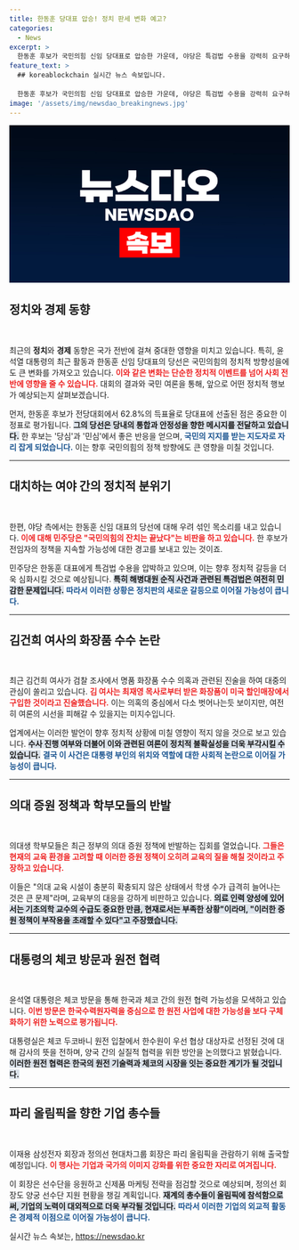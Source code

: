 ```yaml
---
title: 한동훈 당대표 압승! 정치 판세 변화 예고?
categories:
  - News
excerpt: >
  한동훈 후보가 국민의힘 신임 당대표로 압승한 가운데, 야당은 특검법 수용을 강력히 요구하고 있습니다. 또한, 김건희 여사는 화장품 의혹에 대해 소명의 기회를 갖고 있으며, 의대 학부모들의 반대 목소리도 커지고 있습니다.
feature_text: >
  ## koreablockchain 실시간 뉴스 속보입니다.

  한동훈 후보가 국민의힘 신임 당대표로 압승한 가운데, 야당은 특검법 수용을 강력히 요구하고 있습니다. 또한, 김건희 여사는 화장품 의혹에 대해 소명의 기회를 갖고 있으며, 의대 학부모들의 반대 목소리도 커지고 있습니다.
image: '/assets/img/newsdao_breakingnews.jpg'
---
```


<p><img src="/assets/img/newsdao_breakingnews.jpg" alt="koreablockchain 속보" /></p>

<h2 data-ke-size="size26">정치와 경제 동향</h2>

<p data-ke-size="size16">&nbsp;</p>

<p data-ke-size="size16">최근의 <b>정치</b>와 <b>경제</b> 동향은 국가 전반에 걸쳐 중대한 영향을 미치고 있습니다. 특히, 윤석열 대통령의 최근 활동과 한동훈 신임 당대표의 당선은 국민의힘의 정치적 방향성을에도 큰 변화를 가져오고 있습니다. <b><span style="color: #ee2323;">이와 같은 변화는 단순한 정치적 이벤트를 넘어 사회 전반에 영향을 줄 수 있습니다.</span></b> 대회의 결과와 국민 여론을 통해, 앞으로 어떤 정치적 행보가 예상되는지 살펴보겠습니다.</p>

<p data-ke-size="size16">먼저, 한동훈 후보가 전당대회에서 62.8%의 득표율로 당대표에 선출된 점은 중요한 이정표로 평가됩니다. <b><span style="background-color: #21538527;">그의 당선은 당내의 통합과 안정성을 향한 메시지를 전달하고 있습니다.</span></b> 한 후보는 '당심'과 '민심'에서 좋은 반응을 얻으며, <b><span style="color: #1a5490;">국민의 지지를 받는 지도자로 자리 잡게 되었습니다.</span></b> 이는 향후 국민의힘의 정책 방향에도 큰 영향을 미칠 것입니다.</p>

<hr>

<h2 data-ke-size="size26">대치하는 여야 간의 정치적 분위기</h2>

<p data-ke-size="size16">&nbsp;</p>

<p data-ke-size="size16">한편, 야당 측에서는 한동훈 신임 대표의 당선에 대해 우려 섞인 목소리를 내고 있습니다. <b><span style="color: #ee2323;">이에 대해 민주당은 "국민의힘의 잔치는 끝났다"는 비판을 하고 있습니다.</span></b> 한 후보가 전임자의 정책을 지속할 가능성에 대한 경고를 보내고 있는 것이죠.</p>

<p data-ke-size="size16">민주당은 한동훈 대표에게 특검법 수용을 압박하고 있으며, 이는 향후 정치적 갈등을 더욱 심화시킬 것으로 예상됩니다. <b><span style="background-color: #21538527;">특히 해병대원 순직 사건과 관련된 특검법은 여전히 민감한 문제입니다.</span></b> <b><span style="color: #1a5490;">따라서 이러한 상황은 정치판의 새로운 갈등으로 이어질 가능성이 큽니다.</span></b></p>

<hr>

<h2 data-ke-size="size26">김건희 여사의 화장품 수수 논란</h2>

<p data-ke-size="size16">&nbsp;</p>

<p data-ke-size="size16">최근 김건희 여사가 검찰 조사에서 명품 화장품 수수 의혹과 관련된 진술을 하여 대중의 관심이 쏠리고 있습니다. <b><span style="color: #ee2323;">김 여사는 최재영 목사로부터 받은 화장품이 미국 할인매장에서 구입한 것이라고 진술했습니다.</span></b> 이는 의혹의 중심에서 다소 벗어나는듯 보이지만, 여전히 여론의 시선을 피해갈 수 있을지는 미지수입니다.</p>

<p data-ke-size="size16">업계에서는 이러한 발언이 향후 정치적 상황에 미칠 영향이 적지 않을 것으로 보고 있습니다. <b><span style="background-color: #21538527;">수사 진행 여부와 더불어 이와 관련된 여론이 정치적 불확실성을 더욱 부각시킬 수 있습니다.</span></b> <b><span style="color: #1a5490;">결국 이 사건은 대통령 부인의 위치와 역할에 대한 사회적 논란으로 이어질 가능성이 큽니다.</span></b></p>

<hr>

<h2 data-ke-size="size26">의대 증원 정책과 학부모들의 반발</h2>

<p data-ke-size="size16">&nbsp;</p>

<p data-ke-size="size16">의대생 학부모들은 최근 정부의 의대 증원 정책에 반발하는 집회를 열었습니다. <b><span style="color: #ee2323;">그들은 현재의 교육 환경을 고려할 때 이러한 증원 정책이 오히려 교육의 질을 해칠 것이라고 주장하고 있습니다.</span></b></p>

<p data-ke-size="size16">이들은 "의대 교육 시설이 충분히 확충되지 않은 상태에서 학생 수가 급격히 늘어나는 것은 큰 문제"라며, 교육부의 대응을 강하게 비판하고 있습니다. <b><span style="background-color: #21538527;">의료 인력 양성에 있어서는 기초의학 교수의 수급도 중요한 만큼, 현재로서는 부족한 상황"이라며, "이러한 증원 정책이 부작용을 초래할 수 있다"고 주장했습니다.</span></b></p>

<hr>

<h2 data-ke-size="size26">대통령의 체코 방문과 원전 협력</h2>

<p data-ke-size="size16">&nbsp;</p>

<p data-ke-size="size16">윤석열 대통령은 체코 방문을 통해 한국과 체코 간의 원전 협력 가능성을 모색하고 있습니다. <b><span style="color: #ee2323;">이번 방문은 한국수력원자력을 중심으로 한 원전 사업에 대한 가능성을 보다 구체화하기 위한 노력으로 평가됩니다.</span></b></p>

<p data-ke-size="size16">대통령실은 체코 두코바니 원전 입찰에서 한수원이 우선 협상 대상자로 선정된 것에 대해 감사의 뜻을 전하며, 양국 간의 실질적 협력을 위한 방안을 논의했다고 밝혔습니다. <b><span style="background-color: #21538527;">이러한 원전 협력은 한국의 원전 기술력과 체코의 시장을 잇는 중요한 계기가 될 것입니다.</span></b></p>

<hr>

<h2 data-ke-size="size26">파리 올림픽을 향한 기업 총수들</h2>

<p data-ke-size="size16">&nbsp;</p>

<p data-ke-size="size16">이재용 삼성전자 회장과 정의선 현대차그룹 회장은 파리 올림픽을 관람하기 위해 출국할 예정입니다. <b><span style="color: #ee2323;">이 행사는 기업과 국가의 이미지 강화를 위한 중요한 자리로 여겨집니다.</span></b></p>

<p data-ke-size="size16">이 회장은 선수단을 응원하고 신제품 마케팅 전략을 점검할 것으로 예상되며, 정의선 회장도 양궁 선수단 지원 현황을 챙길 계획입니다. <b><span style="background-color: #21538527;">재계의 총수들이 올림픽에 참석함으로써, 기업의 노력이 대외적으로 더욱 부각될 것입니다.</span></b> <b><span style="color: #1a5490;">따라서 이러한 기업의 외교적 활동은 경제적 이점으로 이어질 가능성이 큽니다.</span></b></p>
실시간 뉴스 속보는, <a href="https://newsdao.kr" rel="dofollow">https://newsdao.kr</a>


